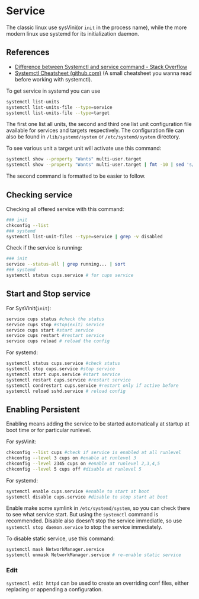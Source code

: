 # Service
The classic linux use sysVini(or `init` in the process name), while the more modern linux use systemd for its initialization daemon.

## References

-   [Difference between Systemctl and service command - Stack Overflow](https://stackoverflow.com/questions/43537851/difference-between-systemctl-and-service-command#:~:text=service%20operates%20on%20the%20files,file%20in%20%2Fetc%2Finit.)
-   [Systemctl Cheatsheet (github.com)](https://gist.github.com/adriacidre/307d2f9f5179fc748f22edac5af3d218) (A small cheatsheet you wanna read before working with systemctl).


To get service in systemd you can use
```bash
systemctl list-units
systemctl list-units-file --type=service
systemctl list-units-file --type=target
```
The first one list all units, the second  and third one list unit configuration file available for services and targets respectively.
The configuration file can also be found in `/lib/systemd/system` or `/etc/systemd/system` directory.

To see various unit a target unit will activate use this command:
```bash
systemctl show --property "Wants" multi-user.target
systemctl show --property "Wants" multi-user.target | fmt -10 | sed 's/Wants=//g' | sort
```
The second command is formatted to be easier to follow.

## Checking service

Checking all offered service with this command:
```bash
### init
chkconfig --list 
### systemd
systemctl list-unit-files --type=service | grep -v disabled 
```

Check if the service is running:
```bash
### init
service --status-all | grep running... | sort
### systemd
systemctl status cups.service # for cups service
```

## Start and Stop service
For SysVinit(`init`):
```bash
service cups status #check the status
service cups stop #stop(exit) service
service cups start #start service
service cups restart #restart service
service cups reload # reload the config 
```

For systemd:
```bash
systemctl status cups.service #check status
systemctl stop cups.service #stop service
systemctl start cups.service #start service
systemctl restart cups.service #restart service
systemctl condrestart cups.service #restart only if active before
systemctl reload sshd.service # reload config
```

## Enabling Persistent
Enabling means adding the service to be started automatically at startup at boot time or for particular runlevel.

For sysVinit:
```bash
chkconfig --list cups #check if service is enabled at all runlevel
chkconfig --level 3 cups on #enable at runlevel 3
chkconfig --level 2345 cups on #enable at runlevel 2,3,4,5
chkconfig --level 5 cups off #disable at runlevel 5
```

For systemd:
```bash
systemctl enable cups.service #enable to start at boot
systemctl disable cups.service #disable to stop start at boot
```
Enable make some symlink in `/etc/systemd/system`, so you can check there to see what service start. But using the `systemctl` command is recommended.
Disable also doesn't stop the service immediatle, so use `systemctl stop daemon.service` to stop the service immediately.

To disable static service, use this command:
```bash
systemctl mask NetworkManager.service
systemctl unmask NetworkManager.service # re-enable static service
```


### Edit
`systemctl edit httpd` can be used to create an overriding conf files, either replacing or appending a configuration.